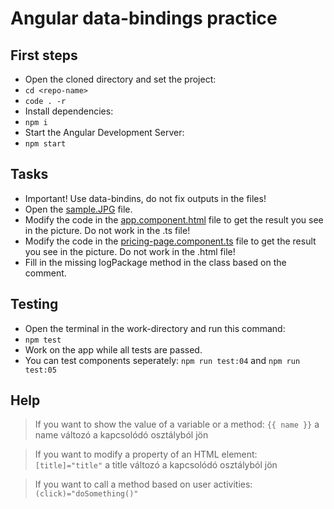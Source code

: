 # Angular data-bindings practice

## First steps
- Open the cloned directory and set the project:
- `cd <repo-name>`
- `code . -r`
- Install dependencies:
- `npm i`
- Start the Angular Development Server:
- `npm start`

## Tasks
- Important! Use data-bindins, do not fix outputs in the files!
- Open the [sample.JPG](sample.JPG) file.
- Modify the code in the [app.component.html](src/app/app.component.html) file to get the result you see in the picture. Do not work in the .ts file!
- Modify the code in the [pricing-page.component.ts](src/app/pricing-page/pricing-page.component.ts) file to get the result you see in the picture. Do not work in the .html file!
- Fill in the missing logPackage method in the class based on the comment.

## Testing
- Open the terminal in the work-directory and run this command:
- `npm test`
- Work on the app while all tests are passed.
- You can test components seperately: `npm run test:04` and `npm run test:05`

## Help
> If you want to show the value of a variable or a method: 
> `{{ name }}` a name változó a kapcsolódó osztályból jön  
  
> If you want to modify a property of an HTML element:
> `[title]="title"` a title változó a kapcsolódó osztályból jön  
  
> If you want to call a method based on user activities:
> `(click)="doSomething()"`
